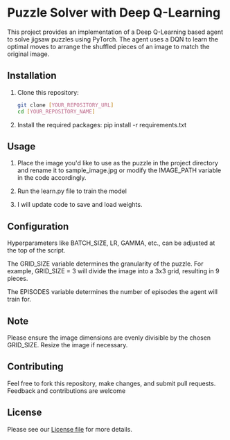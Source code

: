 # Puzzle Solver with Deep Q-Learning

This project provides an implementation of a Deep Q-Learning based agent to solve jigsaw puzzles using PyTorch. The agent uses a DQN to learn the optimal moves to arrange the shuffled pieces of an image to match the original image.

## Installation

1. Clone this repository:
   ```bash
   git clone [YOUR_REPOSITORY_URL]
   cd [YOUR_REPOSITORY_NAME]
    ```


2. Install the required packages:
pip install -r requirements.txt


## Usage

1. Place the image you'd like to use as the puzzle in the project directory and rename it to sample_image.jpg or modify the IMAGE_PATH variable in the code accordingly.

2. Run the learn.py file to train the model

3. I will update code to save and load weights.

## Configuration

Hyperparameters like BATCH_SIZE, LR, GAMMA, etc., can be adjusted at the top of the script.

The GRID_SIZE variable determines the granularity of the puzzle. For example, GRID_SIZE = 3 will divide the image into a 3x3 grid, resulting in 9 pieces.

The EPISODES variable determines the number of episodes the agent will train for.

## Note

Please ensure the image dimensions are evenly divisible by the chosen GRID_SIZE. Resize the image if necessary.


## Contributing

Feel free to fork this repository, make changes, and submit pull requests. Feedback and contributions are welcome

## License

Please see our [License file](docs/licence.md) for more details.
